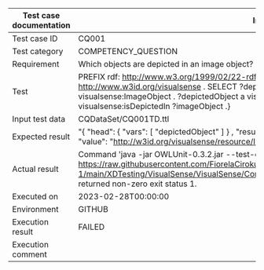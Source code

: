 | Test case documentation |                                                                                                                                             Information                                                                                                                                              |
| ----------------------- | ---------------------------------------------------------------------------------------------------------------------------------------------------------------------------------------------------------------------------------------------------------------------------------------------------- |
| Test case ID            | CQ001                                                                                                                                                                                                                                                                                                |
| Test category           | COMPETENCY_QUESTION                                                                                                                                                                                                                                                                                  |
| Requirement             | Which objects are depicted in an image object?                                                                                                                                                                                                                                                       |
| Test                    | PREFIX rdf: <http://www.w3.org/1999/02/22-rdf-syntax-ns#> . PREFIX visualsense: <http://www.w3id.org/visualsense> . SELECT ?depictedObject  WHERE { ?imageObject a visualsense:ImageObject . ?depictedObject a visualsense:DepictedObject . ?depictedObject visualsense:isDepictedIn ?imageObject .} |
| Input test data         | CQDataSet/CQ001TD.ttl                                                                                                                                                                                                                                                                                |
| Expected result         | "{  \"head\": {  \"vars\": [  \"depictedObject\" ] } ,  \"results\": {  \"bindings\": [ {  \"depictedObject\": {  \"type\":  \"uri\" ,  \"value\":  \"http://w3id.org/visualsense/resource/ImageObject/image_object_2384656\" } } ] } }"                                                             |
| Actual result           | Command 'java -jar OWLUnit-0.3.2.jar --test-case https://raw.githubusercontent.com/FiorelaCiroku/visualsense-1/main/XDTesting/VisualSense/VisualSense/CompetencyQuestionVerificationTest/CQTestCase/CQ001.ttl' returned non-zero exit status 1.                                                      |
| Executed on             | 2023-02-28T00:00:00                                                                                                                                                                                                                                                                                  |
| Environment             | GITHUB                                                                                                                                                                                                                                                                                               |
| Execution result        | FAILED                                                                                                                                                                                                                                                                                               |
| Execution comment       |                                                                                                                                                                                                                                                                                                      |
